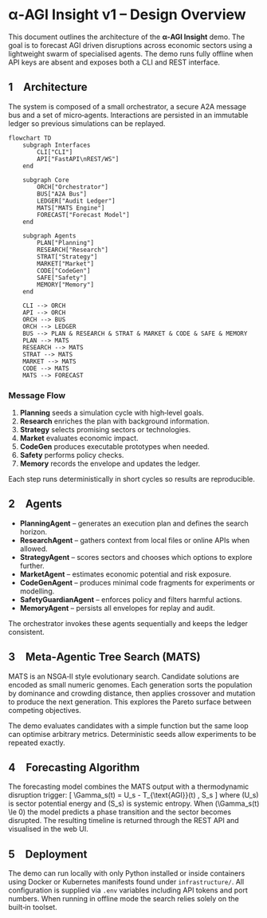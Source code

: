 # α‑AGI Insight v1 – Design Overview

This document outlines the architecture of the **α‑AGI Insight** demo. The goal is to forecast AGI driven disruptions across economic sectors using a lightweight swarm of specialised agents. The demo runs fully offline when API keys are absent and exposes both a CLI and REST interface.

## 1 Architecture

The system is composed of a small orchestrator, a secure A2A message bus and a set of micro‑agents. Interactions are persisted in an immutable ledger so previous simulations can be replayed.

```mermaid
flowchart TD
    subgraph Interfaces
        CLI["CLI"]
        API["FastAPI\nREST/WS"]
    end

    subgraph Core
        ORCH["Orchestrator"]
        BUS["A2A Bus"]
        LEDGER["Audit Ledger"]
        MATS["MATS Engine"]
        FORECAST["Forecast Model"]
    end

    subgraph Agents
        PLAN["Planning"]
        RESEARCH["Research"]
        STRAT["Strategy"]
        MARKET["Market"]
        CODE["CodeGen"]
        SAFE["Safety"]
        MEMORY["Memory"]
    end

    CLI --> ORCH
    API --> ORCH
    ORCH --> BUS
    ORCH --> LEDGER
    BUS --> PLAN & RESEARCH & STRAT & MARKET & CODE & SAFE & MEMORY
    PLAN --> MATS
    RESEARCH --> MATS
    STRAT --> MATS
    MARKET --> MATS
    CODE --> MATS
    MATS --> FORECAST
```

### Message Flow
1. **Planning** seeds a simulation cycle with high‑level goals.
2. **Research** enriches the plan with background information.
3. **Strategy** selects promising sectors or technologies.
4. **Market** evaluates economic impact.
5. **CodeGen** produces executable prototypes when needed.
6. **Safety** performs policy checks.
7. **Memory** records the envelope and updates the ledger.

Each step runs deterministically in short cycles so results are reproducible.

## 2 Agents

* **PlanningAgent** – generates an execution plan and defines the search horizon.
* **ResearchAgent** – gathers context from local files or online APIs when allowed.
* **StrategyAgent** – scores sectors and chooses which options to explore further.
* **MarketAgent** – estimates economic potential and risk exposure.
* **CodeGenAgent** – produces minimal code fragments for experiments or modelling.
* **SafetyGuardianAgent** – enforces policy and filters harmful actions.
* **MemoryAgent** – persists all envelopes for replay and audit.

The orchestrator invokes these agents sequentially and keeps the ledger consistent.

## 3 Meta‑Agentic Tree Search (MATS)

MATS is an NSGA‑II style evolutionary search. Candidate solutions are encoded as small numeric genomes. Each generation sorts the population by dominance and crowding distance, then applies crossover and mutation to produce the next generation. This explores the Pareto surface between competing objectives.

The demo evaluates candidates with a simple function but the same loop can optimise arbitrary metrics. Deterministic seeds allow experiments to be repeated exactly.

## 4 Forecasting Algorithm

The forecasting model combines the MATS output with a thermodynamic disruption trigger:
\[ \Gamma_s(t) = U_s - T_{\text{AGI}}(t) \, S_s \]
where \(U_s\) is sector potential energy and \(S_s\) is systemic entropy. When \(\Gamma_s(t) \le 0\) the model predicts a phase transition and the sector becomes disrupted. The resulting timeline is returned through the REST API and visualised in the web UI.

## 5 Deployment

The demo can run locally with only Python installed or inside containers using Docker or Kubernetes manifests found under `infrastructure/`. All configuration is supplied via `.env` variables including API tokens and port numbers. When running in offline mode the search relies solely on the built‑in toolset.
